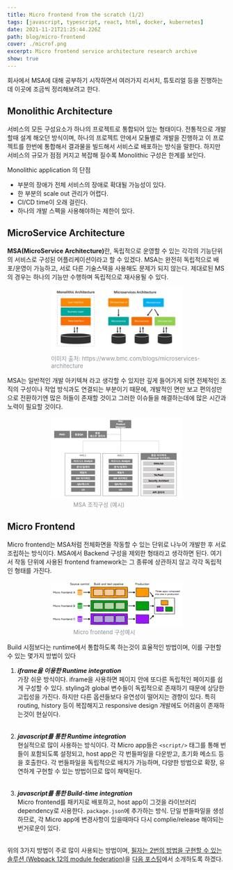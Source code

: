 ```yaml
---
title: Micro frontend from the scratch (1/2)
tags: [javascript, typescript, react, html, docker, kubernetes]
date: 2021-11-21T21:25:44.226Z
path: blog/micro-frontend
cover: ./microf.png
excerpt: Micro frontend service architecture research archive
show: true
---
```

회사에서 MSA에 대해 공부하기 시작하면서 여러가지 리서치, 튜토리얼 등을 진행하는데 이곳에 조금씩 정리해보려고 한다.

## Monolithic Architecture
서비스의 모든 구성요소가 하나의 프로젝트로 통합되어 있는 형태이다. 전통적으로 개발할때 설계 해오던 방식이며, 하나의 프로젝트 안에서 모듈별로 개발을 진행하고 이 프로젝트를 한번에 통합해서 결과물을 빌드해서 서비스로 배포하는 방식을 말한다. 하지만 서비스의 규모가 점점 커지고 복잡해 질수록 Monolithic 구성은 한계를 보인다.

Monolithic application 의 단점
- 부분의 장애가 전체 서비스의 장애로 확대될 가능성이 있다.
- 한 부분의 scale out 관리가 어렵다.
- CI/CD time이 오래 걸린다.
- 하나의 개발 스펙을 사용해야하는 제한이 있다.

## MicroService Architecture
<strong>MSA(MicroService Architecture)</strong>란, 독립적으로 운영할 수 있는 각각의 기능단위의 서비스로 구성된 어플리케이션이라고 할 수 있겠다. MSA는 완전히 독립적으로 배포/운영이 가능하고, 서로 다른 기술스택을 사용해도 문제가 되지 않는다.
제대로된 MS의 경우는 하나의 기능만 수행하며 독립적으로 재사용될 수 있다.

<div style="width: 60%;margin-bottom: 15px; margin-left:auto; margin-right: auto;">
<img src="./mono-vs-msa.png"/>
<div style="width:400px;margin-left:auto; margin-right: auto;font-size:13px; color:#8b9196">이미지 출처: https://www.bmc.com/blogs/microservices-architecture</div>
</div>

MSA는 일반적인 개발 아키텍쳐 라고 생각할 수 있지만 깊게 들어가게 되면 전체적인 조직의 구성이나 작업 방식과도 연결되는 부분이기 때문에, 개발적인 면만 보고 편의성만으로 전환하기엔 많은 허들이 존재할 것이고 그러한 이슈들을 해결하는데에 많은 시간과 노력이 필요할 것이다.
<div style="width: 60%;margin-bottom: 15px; margin-left:auto; margin-right: auto;">
  <img src="./organization.png"/>
  <div style="width:200px;margin-left:auto; margin-right: auto;font-size:13px;color:#8b9196">MSA 조직구성 (예시)</div>
</div>

## Micro Frontend
Micro frontend는 MSA처럼 전체화면을 작동할 수 있는 단위로 나누어 개발한 후 서로 조립하는 방식이다. MSA에서 Backend 구성을 제외한 형태라고 생각하면 된다. 여기서 작동 단위에 사용된 frontend framework는 그 종류에 상관하지 않고 각각 독립적인 형태를 가진다.
<div style="width: 60%;margin-bottom: 15px; margin-left:auto; margin-right: auto;">
  <img src="./mf-ci.png"/>
  <div style="width:200px;margin-left:auto; margin-right: auto;font-size:13px;color:#8b9196">Micro frontend 구성예시</div>
</div>

Build 시점보다는 runtime에서 통합하도록 하는것이 효율적인 방법이며, 이를 구현할 수 있는 몇가지 방법이 있다
1. <i><b>iframe을 이용한 Runtime integration</b></i><br/>
  가장 쉬운 방식이다. iframe을 사용하면 페이지 안에 또다른 독립적인 페이지를 쉽게 구성할 수 있다. styling과 global 변수들이 독립적으로 존재하기 때문에 상당한 고립성을 가진다. 하지만 다른 옵션들보다 유연성이 떨어지는 경향이 있다. 특히 routing, history 등이 복잡해지고 responsive design 개발에도 어려움이 존재하는것이 현실이다.
  <br/><br/>
2. <i><b>javascript를 통한 Runtime integration</b></i><br/>
    현실적으로 많이 사용하는 방식이다. 각 Micro app들은 `<script/>` 태그를 통해 번들이 포함되도록 설정되고, host app은 각 번들파일을 다운받고, 초기화 메소드 등을 호출한다. 각 번들파일을 독립적으로 배치가 가능하며, 다양한 방법으로 확장, 유연하게 구현할 수 있는 방법이므로 많이 채택된다.
<br/><br/>

3. <i><b>javascript를 통한 Build-time integration</b></i><br/>
Micro frontend를 패키지로 배포하고, host app이 그것을 라이브러리 dependency로 사용한다. `package.json`에 추가하는 방식. 단일 번들파일을 생성하므로, 각 Micro app에 변경사항이 있을때마다 다시 complie/release 해야되는 번거로운이 있다.

<br/>
위의 3가지 방법이 주로 많이 사용되는 방법이며, <u>필자는 2번의 방법을 구현할 수 있는 솔루션 (Webpack 12의 module federation)</u>을 <a href="/blog/micro-frontend2">다음 포스팅</a>에서 소개하도록 하겠다.
<br/><br/>
